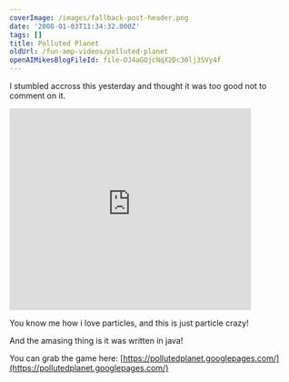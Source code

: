```yaml
---
coverImage: /images/fallback-post-header.png
date: '2008-01-03T11:34:32.000Z'
tags: []
title: Polluted Planet
oldUrl: /fun-amp-videos/polluted-planet
openAIMikesBlogFileId: file-OJ4aGOjcNqX2Dc30lj3SVy4f
---
```


I stumbled accross this yesterday and thought it was too good not to comment on it.

<!-- more -->

<embed src="https://www.youtube.com/v/f75qk4XbiuA&rel=1" type="application/x-shockwave-flash" wmode="transparent" width="425" height="355"></embed>

You know me how i love particles, and this is just particle crazy!

And the amasing thing is it was written in java!

You can grab the game here: [https://pollutedplanet.googlepages.com/](https://pollutedplanet.googlepages.com/)
